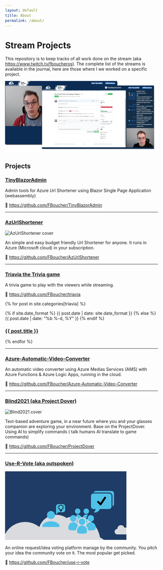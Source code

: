 ```yaml
---
layout: default
title: About
permalink: /about/
---
```


# Stream Projects

This repository is to keep tracks of all work done on the stream (aka https://www.twitch.tv/fboucheros). The complete list of the streams is available in the journal, here are those where I we worked on a specific project.

![Stream_Screenshots][Stream_Screenshots]


## Projects


### [TinyBlazorAdmin](https://github.com/FBoucher/TinyBlazorAdmin)

 Admin tools for Azure Url Shortener using Blazor Single Page Application (webassembly)

 🔗 https://github.com/FBoucher/TinyBlazorAdmin


---

### [AzUrlShortener](https://github.com/FBoucher/AzUrlShortener)

<img src="https://github.com/FBoucher/stream-projects/raw/main/medias/Url%20Shortener_800.png" alt="AzUrlShortener cover" width="400"/>

An simple and easy budget friendly Url Shortener for anyone. It runs in Azure (Microsoft cloud) in your subscription.

🔗 https://github.com/FBoucher/AzUrlShortener


---


### [Triavia the Trivia game](https://github.com/FBoucher/triavia)

A trivia game to play with the viewers while streaming.

🔗 https://github.com/FBoucher/triavia


<div class="posts">
    {% for post in site.categories[triavia] %}
    <div class="post py3">
        <p class="post-meta">
    {% if site.date_format %}
        {{ post.date | date: site.date_format }}
    {% else %}
        {{ post.date | date: "%b %-d, %Y" }}
    {% endif %}
    </p>
        <a href="{{ post.url | relative_url }}" class="post-link">
        <h3 class="h1 post-title">
            {{ post.title }}
        </h3>
        </a>
    </div>
    {% endfor %}
</div>



---

### [Azure-Automatic-Video-Converter](https://github.com/FBoucher/Azure-Automatic-Video-Converter)

An automatic video converter using Azure Medias Services (AMS) with Azure Functions & Azure Logic Apps, running in the cloud.

🔗 https://github.com/FBoucher/Azure-Automatic-Video-Converter


---


### [Blind2021 (aka Project Dover)](https://github.com/FBoucher/ProjectDover)

<img src="https://github.com/FBoucher/ProjectDover/raw/master/medias/Text-Based-Game_800.png" alt="Blind2021 cover" width="400"/>

Text-based adventure game, in a near future where you and your glasses companion are exploring your environment. Base on the ProjectDover.  Using AI to simplify commands ( talk humans AI translate to game commands) 

🔗 https://github.com/FBoucher/ProjectDover


---


### [Use-R-Vote (aka outspoken)](https://github.com/FBoucher/use-r-vote)

<img src="https://raw.githubusercontent.com/FBoucher/use-r-vote/master/medias/user-r-vote_800.png" alt="Blind2021 cover" width="400"/>

An online request/idea voting platform manage by the community. You pitch your idea the community vote on it. The most popular get picked.

🔗 https://github.com/FBoucher/use-r-vote



[Stream_Screenshots]: /medias/Stream_Screenshots.png